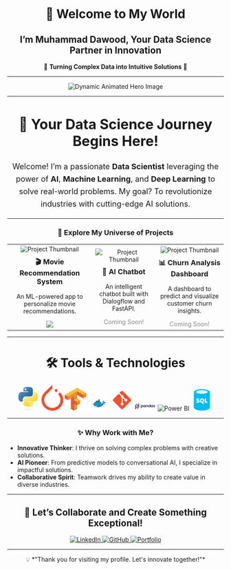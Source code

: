 <div align="center">

# 👋 Welcome to My World  
## **I’m Muhammad Dawood, Your Data Science Partner in Innovation**  
🌟 **Turning Complex Data into Intuitive Solutions** 🌟

</div>

---

<div align="center">
  <p>
    <img src="https://your-animation-link.com" alt="Dynamic Animated Hero Image" width="800px"/>
  </p>
</div>

---

<div align="center">
  <h2 style="font-size: 32px; font-weight: bold;">🚀 Your Data Science Journey Begins Here!</h2>
</div>

<p align="center" style="font-size: 18px; line-height: 1.6;">
  Welcome! I’m a passionate <strong>Data Scientist</strong> leveraging the power of <strong>AI</strong>, <strong>Machine Learning</strong>, and <strong>Deep Learning</strong> to solve real-world problems.  
  My goal? To revolutionize industries with cutting-edge AI solutions.  
</p>

---

<div align="center">

### **🌌 Explore My Universe of Projects**
</div>

<div align="center">
  <table>
    <tr>
      <td align="center" width="300">
        <img src="https://via.placeholder.com/200" alt="Project Thumbnail" width="200px">
        <h3 style="margin-top: 10px;">🎬 Movie Recommendation System</h3>
        <p>An ML-powered app to personalize movie recommendations.</p>
        <a href="https://movie-recommendation-system-dawood-moria.streamlit.app/" target="_blank">
          <img src="https://img.shields.io/badge/-View%20Demo-%2331A8FF?style=for-the-badge">
        </a>
      </td>
      <td align="center" width="300">
        <img src="https://via.placeholder.com/200" alt="Project Thumbnail" width="200px">
        <h3 style="margin-top: 10px;">🤖 AI Chatbot</h3>
        <p>An intelligent chatbot built with Dialogflow and FastAPI.</p>
        <span style="opacity: 0.5;">Coming Soon!</span>
      </td>
      <td align="center" width="300">
        <img src="https://via.placeholder.com/200" alt="Project Thumbnail" width="200px">
        <h3 style="margin-top: 10px;">📊 Churn Analysis Dashboard</h3>
        <p>A dashboard to predict and visualize customer churn insights.</p>
        <span style="opacity: 0.5;">Coming Soon!</span>
      </td>
    </tr>
  </table>
</div>

---

<div align="center">

<h2 style="font-size: 28px;">🛠️ Tools & Technologies</h2>

<p align="center">
  <img src="./assets/python.png" alt="Python" width="50px" title="Python"/>
  <img src="./assets/pytorch.png" alt="PyTorch" width="50px" title="PyTorch"/>
  <img src="./assets/tensorflow.png" alt="TensorFlow" width="50px" title="TensorFlow"/>
  <img src="./assets/docker.png" alt="Docker" width="50px" title="Docker"/>
  <img src="./assets/git.png" alt="Git" width="50px" title="Git"/>
  <img src="./assets/pandas.png" alt="Pandas" width="50px" title="Pandas"/>
  <img src="./assets/powerbi.png" alt="Power BI" width="50px" title="Power BI"/>
  <img src="./assets/sql.png" alt="SQL" width="50px" title="SQL"/>
</p>

</div>

---

<div align="center">

### ✨ **Why Work with Me?**
</div>

- **Innovative Thinker**: I thrive on solving complex problems with creative solutions.
- **AI Pioneer**: From predictive models to conversational AI, I specialize in impactful solutions.
- **Collaborative Spirit**: Teamwork drives my ability to create value in diverse industries.

---

<div align="center">

<h2>🌟 Let’s Collaborate and Create Something Exceptional!</h2>

<p>
  <a href="https://www.linkedin.com/in/muhammaddawood361510306/" target="_blank">
    <img src="https://img.shields.io/badge/-Connect%20on%20LinkedIn-%230077B5?style=for-the-badge&logo=linkedin&logoColor=white" alt="LinkedIn">
  </a>
  <a href="https://github.com/muhammadmoria" target="_blank">
    <img src="https://img.shields.io/badge/-Check%20My%20Repos-%23181717?style=for-the-badge&logo=github&logoColor=white" alt="GitHub">
  </a>
  <a href="https://muhammadmoria.github.io/portfolio-new/" target="_blank">
    <img src="https://img.shields.io/badge/-Explore%20My%20Portfolio-%2312100E?style=for-the-badge&logo=portfolio&logoColor=white" alt="Portfolio">
  </a>
</p>

</div>

---

<div align="center">
  <p>💡 *"Thank you for visiting my profile. Let's innovate together!"*</p>
</div>
